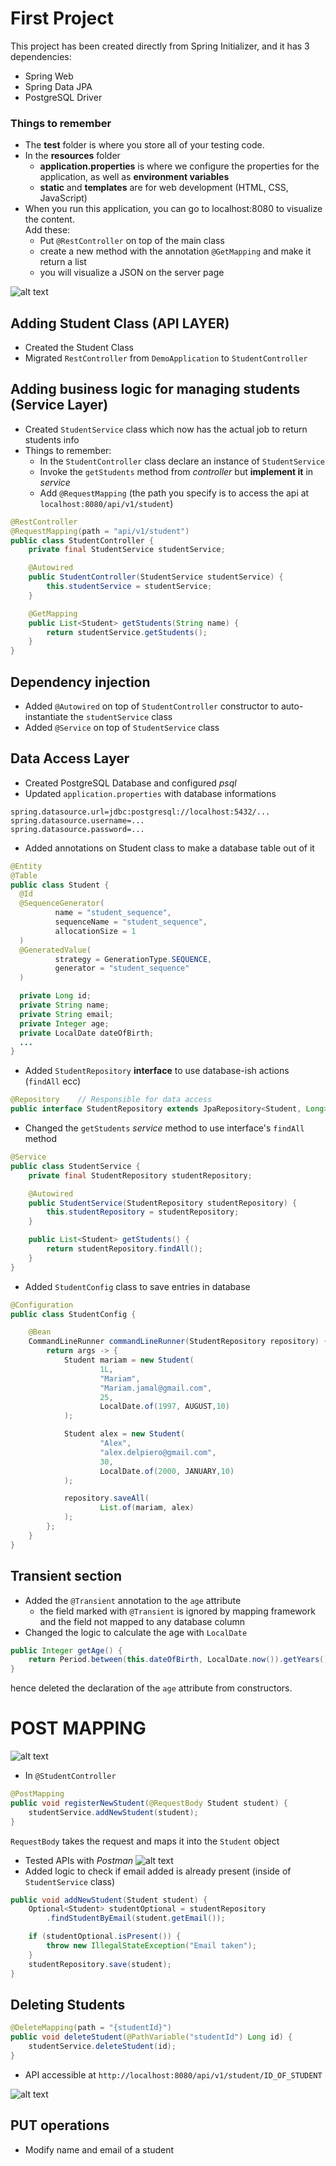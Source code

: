 # First Project
This project has been created directly from Spring Initializer,
and it has 3 dependencies:
- Spring Web
- Spring Data JPA
- PostgreSQL Driver

### Things to remember
+ The __test__ folder is where you store all of your testing code. 
+ In the __resources__ folder
  - __application.properties__ is where we configure the properties for the application, as well as __environment variables__
  - __static__ and __templates__ are for web development (HTML, CSS, JavaScript)
+ When you run this application, you can go to localhost:8080 to visualize the content.  
Add these:
  - Put `@RestController` on top of the main class
  - create a new method with the annotation `@GetMapping` and make it return a list
  - you will visualize a JSON on the server page  

![alt text](./images/helloworldapi.png "Hello World Json")

## Adding Student Class (API LAYER)
+ Created the Student Class
+ Migrated `RestController` from `DemoApplication` to `StudentController`

## Adding business logic for managing students (Service Layer)
+ Created `StudentService` class which now has the actual job to return students info
+ Things to remember:
  + In the `StudentController` class declare an instance of `StudentService`
  + Invoke the `getStudents` method from _controller_ but __implement it__ in _service_
  + Add `@RequestMapping` (the path you specify is to access the api at `localhost:8080/api/v1/student`)

```java
@RestController
@RequestMapping(path = "api/v1/student")
public class StudentController {
    private final StudentService studentService;

    @Autowired
    public StudentController(StudentService studentService) {
        this.studentService = studentService;
    }

    @GetMapping
    public List<Student> getStudents(String name) {
        return studentService.getStudents();
    }
}
```
## Dependency injection
+ Added `@Autowired` on top of `StudentController` constructor to auto-instantiate the `studentService` class
+ Added `@Service` on top of `StudentService` class

## Data Access Layer
+ Created PostgreSQL Database and configured _psql_
+ Updated `application.properties` with database informations
```
spring.datasource.url=jdbc:postgresql://localhost:5432/...
spring.datasource.username=...
spring.datasource.password=... 
```
+ Added annotations on Student class to make a database table out of it

```java
@Entity
@Table  
public class Student {
  @Id
  @SequenceGenerator(
          name = "student_sequence",
          sequenceName = "student_sequence",
          allocationSize = 1
  )
  @GeneratedValue(
          strategy = GenerationType.SEQUENCE,
          generator = "student_sequence"
  )

  private Long id;
  private String name;
  private String email;
  private Integer age;
  private LocalDate dateOfBirth;
  ...
}
```

+ Added `StudentRepository` **interface** to use database-ish actions (`findAll` ecc)
```java
@Repository    // Responsible for data access
public interface StudentRepository extends JpaRepository<Student, Long> { }
```
+ Changed the `getStudents` _service_ method to use interface's `findAll` method

```java
@Service
public class StudentService {
    private final StudentRepository studentRepository;

    @Autowired
    public StudentService(StudentRepository studentRepository) {
        this.studentRepository = studentRepository;
    }

    public List<Student> getStudents() {
        return studentRepository.findAll();
    }
}
```

+ Added `StudentConfig` class to save entries in database
```java
@Configuration
public class StudentConfig {

    @Bean
    CommandLineRunner commandLineRunner(StudentRepository repository) {
        return args -> {
            Student mariam = new Student(
                    1L,
                    "Mariam",
                    "Mariam.jamal@gmail.com",
                    25,
                    LocalDate.of(1997, AUGUST,10)
            );

            Student alex = new Student(
                    "Alex",
                    "alex.delpiero@gmail.com",
                    30,
                    LocalDate.of(2000, JANUARY,10)
            );

            repository.saveAll(
                    List.of(mariam, alex)
            );
        };
    }
}
```

## Transient section
+ Added the `@Transient` annotation to the `age` attribute
  + the field marked with `@Transient` is ignored by mapping framework and the field not mapped to any database column
+ Changed the logic to calculate the age with `LocalDate`
```java
public Integer getAge() {
    return Period.between(this.dateOfBirth, LocalDate.now()).getYears();
}
```
hence deleted the declaration of the `age` attribute from constructors.

# POST MAPPING
![alt text](./images/post-request.png "POST Request")
+ In `@StudentController`
```java
@PostMapping
public void registerNewStudent(@RequestBody Student student) {
    studentService.addNewStudent(student);
}
```
`RequestBody` takes the request and maps it into the `Student` object

+ Tested APIs with _Postman_
![alt text](./images/postman-test.png "Postman Test")
+ Added logic to check if email added is already present (inside of `StudentService` class)
```java
public void addNewStudent(Student student) {
    Optional<Student> studentOptional = studentRepository
        .findStudentByEmail(student.getEmail());

    if (studentOptional.isPresent()) {
        throw new IllegalStateException("Email taken");
    }
    studentRepository.save(student);
}
```

## Deleting Students
```java
@DeleteMapping(path = "{studentId}")
public void deleteStudent(@PathVariable("studentId") Long id) {
    studentService.deleteStudent(id);
}
```

+ API accessible at `http://localhost:8080/api/v1/student/ID_OF_STUDENT`

![alt text](./images/delete-student.png "delete student")


## PUT operations
+ Modify name and email of a student

